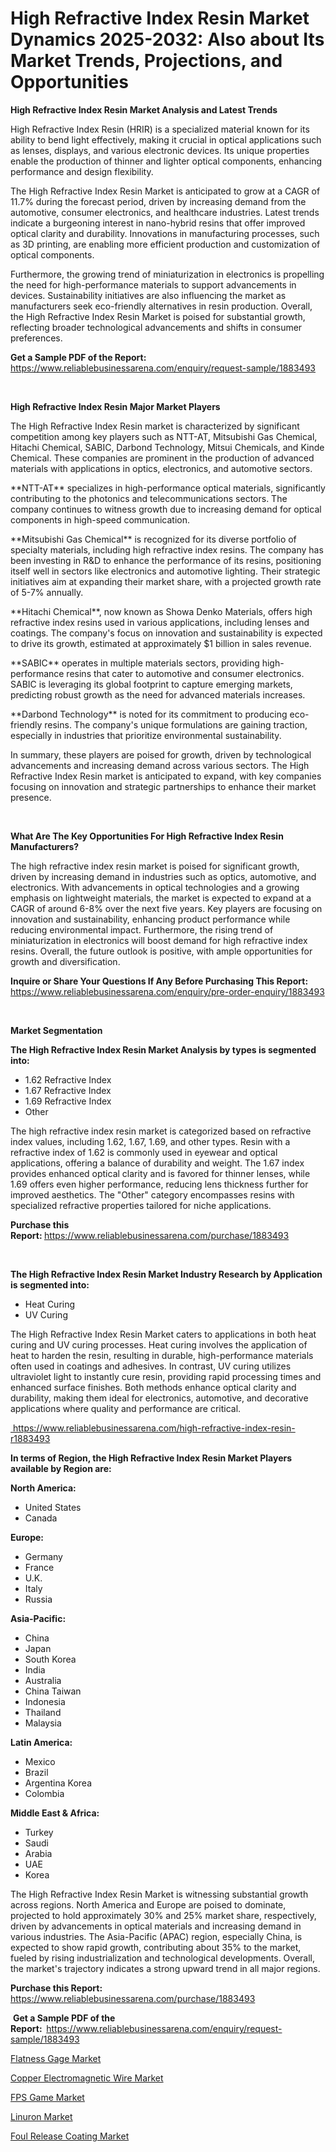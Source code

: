 <p><h1>High Refractive Index Resin Market Dynamics 2025-2032: Also about Its Market Trends, Projections, and Opportunities</h1></p><p><strong>High Refractive Index Resin Market Analysis and Latest Trends</strong></p>
<p><p>High Refractive Index Resin (HRIR) is a specialized material known for its ability to bend light effectively, making it crucial in optical applications such as lenses, displays, and various electronic devices. Its unique properties enable the production of thinner and lighter optical components, enhancing performance and design flexibility.</p><p>The High Refractive Index Resin Market is anticipated to grow at a CAGR of 11.7% during the forecast period, driven by increasing demand from the automotive, consumer electronics, and healthcare industries. Latest trends indicate a burgeoning interest in nano-hybrid resins that offer improved optical clarity and durability. Innovations in manufacturing processes, such as 3D printing, are enabling more efficient production and customization of optical components.</p><p>Furthermore, the growing trend of miniaturization in electronics is propelling the need for high-performance materials to support advancements in devices. Sustainability initiatives are also influencing the market as manufacturers seek eco-friendly alternatives in resin production. Overall, the High Refractive Index Resin Market is poised for substantial growth, reflecting broader technological advancements and shifts in consumer preferences.</p></p>
<p><strong>Get a Sample PDF of the Report:&nbsp;</strong> <a href="https://www.reliablebusinessarena.com/enquiry/request-sample/1883493?utm_campaign=2194&utm_medium=2&utm_source=Github&utm_content=ia&utm_term=31012025&utm_id=high-refractive-index-resin">https://www.reliablebusinessarena.com/enquiry/request-sample/1883493</a></p>
<p>&nbsp;</p>
<p><strong>High Refractive Index Resin Major Market Players</strong></p>
<p><p>The High Refractive Index Resin market is characterized by significant competition among key players such as NTT-AT, Mitsubishi Gas Chemical, Hitachi Chemical, SABIC, Darbond Technology, Mitsui Chemicals, and Kinde Chemical. These companies are prominent in the production of advanced materials with applications in optics, electronics, and automotive sectors.</p><p>**NTT-AT** specializes in high-performance optical materials, significantly contributing to the photonics and telecommunications sectors. The company continues to witness growth due to increasing demand for optical components in high-speed communication.</p><p>**Mitsubishi Gas Chemical** is recognized for its diverse portfolio of specialty materials, including high refractive index resins. The company has been investing in R&D to enhance the performance of its resins, positioning itself well in sectors like electronics and automotive lighting. Their strategic initiatives aim at expanding their market share, with a projected growth rate of 5-7% annually.</p><p>**Hitachi Chemical**, now known as Showa Denko Materials, offers high refractive index resins used in various applications, including lenses and coatings. The company's focus on innovation and sustainability is expected to drive its growth, estimated at approximately $1 billion in sales revenue.</p><p>**SABIC** operates in multiple materials sectors, providing high-performance resins that cater to automotive and consumer electronics. SABIC is leveraging its global footprint to capture emerging markets, predicting robust growth as the need for advanced materials increases.</p><p>**Darbond Technology** is noted for its commitment to producing eco-friendly resins. The company's unique formulations are gaining traction, especially in industries that prioritize environmental sustainability.</p><p>In summary, these players are poised for growth, driven by technological advancements and increasing demand across various sectors. The High Refractive Index Resin market is anticipated to expand, with key companies focusing on innovation and strategic partnerships to enhance their market presence.</p></p>
<p>&nbsp;</p>
<p><strong>What Are The Key Opportunities For High Refractive Index Resin Manufacturers?</strong></p>
<p><p>The high refractive index resin market is poised for significant growth, driven by increasing demand in industries such as optics, automotive, and electronics. With advancements in optical technologies and a growing emphasis on lightweight materials, the market is expected to expand at a CAGR of around 6-8% over the next five years. Key players are focusing on innovation and sustainability, enhancing product performance while reducing environmental impact. Furthermore, the rising trend of miniaturization in electronics will boost demand for high refractive index resins. Overall, the future outlook is positive, with ample opportunities for growth and diversification.</p></p>
<p><strong>Inquire or Share Your Questions If Any Before Purchasing This Report:</strong> <a href="https://www.reliablebusinessarena.com/enquiry/pre-order-enquiry/1883493?utm_campaign=2194&utm_medium=2&utm_source=Github&utm_content=ia&utm_term=31012025&utm_id=high-refractive-index-resin">https://www.reliablebusinessarena.com/enquiry/pre-order-enquiry/1883493</a></p>
<p>&nbsp;</p>
<p><strong>Market Segmentation</strong></p>
<p><strong>The High Refractive Index Resin Market Analysis by types is segmented into:</strong></p>
<p><ul><li>1.62 Refractive Index</li><li>1.67 Refractive Index</li><li>1.69 Refractive Index</li><li>Other</li></ul></p>
<p><p>The high refractive index resin market is categorized based on refractive index values, including 1.62, 1.67, 1.69, and other types. Resin with a refractive index of 1.62 is commonly used in eyewear and optical applications, offering a balance of durability and weight. The 1.67 index provides enhanced optical clarity and is favored for thinner lenses, while 1.69 offers even higher performance, reducing lens thickness further for improved aesthetics. The "Other" category encompasses resins with specialized refractive properties tailored for niche applications.</p></p>
<p><strong>Purchase this Report:&nbsp;</strong><a href="https://www.reliablebusinessarena.com/purchase/1883493?utm_campaign=2194&utm_medium=2&utm_source=Github&utm_content=ia&utm_term=31012025&utm_id=high-refractive-index-resin">https://www.reliablebusinessarena.com/purchase/1883493</a></p>
<p>&nbsp;</p>
<p><strong>The High Refractive Index Resin Market Industry Research by Application is segmented into:</strong></p>
<p><ul><li>Heat Curing</li><li>UV Curing</li></ul></p>
<p><p>The High Refractive Index Resin Market caters to applications in both heat curing and UV curing processes. Heat curing involves the application of heat to harden the resin, resulting in durable, high-performance materials often used in coatings and adhesives. In contrast, UV curing utilizes ultraviolet light to instantly cure resin, providing rapid processing times and enhanced surface finishes. Both methods enhance optical clarity and durability, making them ideal for electronics, automotive, and decorative applications where quality and performance are critical.</p></p>
<p><a href="https://www.reliablebusinessarena.com/high-refractive-index-resin-r1883493?utm_campaign=2194&utm_medium=2&utm_source=Github&utm_content=ia&utm_term=31012025&utm_id=high-refractive-index-resin">&nbsp;https://www.reliablebusinessarena.com/high-refractive-index-resin-r1883493</a></p>
<p><strong>In terms of Region, the High Refractive Index Resin Market Players available by Region are:</strong></p>
<p>
    <p> <strong> North America: </strong>
        <ul>
            <li>United States</li>
            <li>Canada</li>
        </ul>
        </p> 
    <p> <strong> Europe: </strong>
        <ul>
            <li>Germany</li>
            <li>France</li>
            <li>U.K.</li>
            <li>Italy</li>
            <li>Russia</li>
        </ul>
        </p> 
    <p> <strong> Asia-Pacific: </strong>
        <ul>
            <li>China</li>
            <li>Japan</li>
            <li>South Korea</li>
            <li>India</li>
            <li>Australia</li>
            <li>China Taiwan</li>
            <li>Indonesia</li>
            <li>Thailand</li>
            <li>Malaysia</li>
        </ul>
        </p> 
    <p> <strong> Latin America: </strong>
        <ul>
            <li>Mexico</li>
            <li>Brazil</li>
            <li>Argentina Korea</li>
            <li>Colombia</li>
        </ul>
        </p> 
    <p> <strong> Middle East & Africa: </strong>
        <ul>
            <li>Turkey</li>
            <li>Saudi</li>
            <li>Arabia</li>
            <li>UAE</li>
            <li>Korea</li>
        </ul>
    </p>
    </p>
<p><p>The High Refractive Index Resin Market is witnessing substantial growth across regions. North America and Europe are poised to dominate, projected to hold approximately 30% and 25% market share, respectively, driven by advancements in optical materials and increasing demand in various industries. The Asia-Pacific (APAC) region, especially China, is expected to show rapid growth, contributing about 35% to the market, fueled by rising industrialization and technological developments. Overall, the market's trajectory indicates a strong upward trend in all major regions.</p></p>
<p><strong>Purchase this Report: </strong><a href="https://www.reliablebusinessarena.com/purchase/1883493?utm_campaign=2194&utm_medium=2&utm_source=Github&utm_content=ia&utm_term=31012025&utm_id=high-refractive-index-resin">https://www.reliablebusinessarena.com/purchase/1883493</a></p>
<p>&nbsp;<strong>Get a Sample PDF of the Report:&nbsp;&nbsp;</strong><a href="https://www.reliablebusinessarena.com/enquiry/request-sample/1883493?utm_campaign=2194&utm_medium=2&utm_source=Github&utm_content=ia&utm_term=31012025&utm_id=high-refractive-index-resin">https://www.reliablebusinessarena.com/enquiry/request-sample/1883493</a></p>
<p><strong></strong></p>
<p><p><a href="https://www.linkedin.com/pulse/industry-strategies-opportunities-flatness-gage-market-projected-kgeyc?utm_campaign=2194&utm_medium=2&utm_source=Github&utm_content=ia&utm_term=31012025&utm_id=high-refractive-index-resin">Flatness Gage Market</a></p><p><a href="https://www.linkedin.com/pulse/copper-electromagnetic-wire-market-study-report-includinginformation-h1uvc?utm_campaign=2194&utm_medium=2&utm_source=Github&utm_content=ia&utm_term=31012025&utm_id=high-refractive-index-resin">Copper Electromagnetic Wire Market</a></p><p><a href="https://www.linkedin.com/pulse/revenue-analysis-growth-forecast-fps-game-market-7-cagr-un3xe?utm_campaign=2194&utm_medium=2&utm_source=Github&utm_content=ia&utm_term=31012025&utm_id=high-refractive-index-resin">FPS Game Market</a></p><p><a href="https://www.linkedin.com/pulse/consistent-increase-linuron-market-forecasted-cagr-51-from-2025-ody9c?utm_campaign=2194&utm_medium=2&utm_source=Github&utm_content=ia&utm_term=31012025&utm_id=high-refractive-index-resin">Linuron Market</a></p><p><a href="https://github.com/gukenneth26571/Market-Research-Report-List-1/blob/main/foul-release-coating-market.md?utm_campaign=2194&utm_medium=2&utm_source=Github&utm_content=ia&utm_term=31012025&utm_id=high-refractive-index-resin">Foul Release Coating Market</a></p></p>